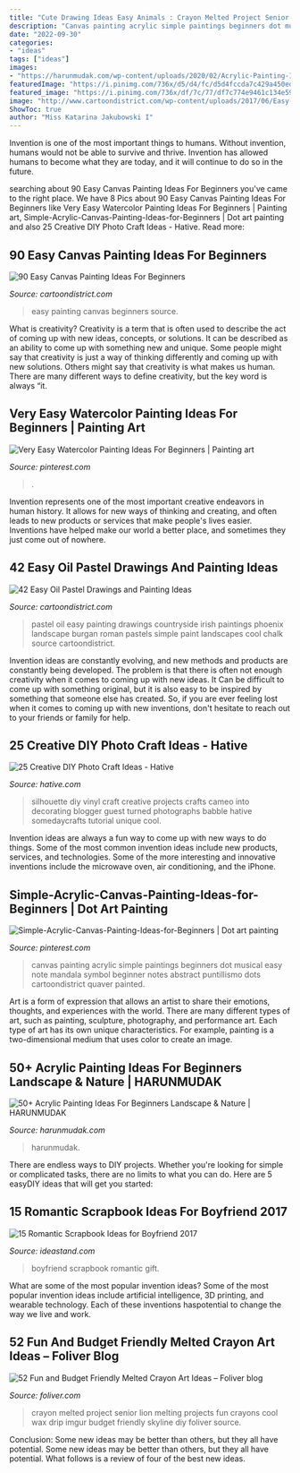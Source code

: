 ```yaml
---
title: "Cute Drawing Ideas Easy Animals : Crayon Melted Project Senior Lion Melting Projects Fun Crayons Cool Wax Drip Imgur Budget Friendly Skyline Diy Foliver Source"
description: "Canvas painting acrylic simple paintings beginners dot musical easy note mandala symbol beginner notes abstract puntillismo dots cartoondistrict quaver painted"
date: "2022-09-30"
categories:
- "ideas"
tags: ["ideas"]
images:
- "https://harunmudak.com/wp-content/uploads/2020/02/Acrylic-Painting-Ideas-8-3.jpg"
featuredImage: "https://i.pinimg.com/736x/d5/d4/fc/d5d4fccda7c429a450ed44ca310f9294.jpg"
featured_image: "https://i.pinimg.com/736x/df/7c/77/df7c774e9461c134e59ecec4e272974e.jpg"
image: "http://www.cartoondistrict.com/wp-content/uploads/2017/06/Easy-Oil-Pastel-Drawings-and-Painting-Ideas2.jpg"
ShowToc: true
author: "Miss Katarina Jakubowski I"
---
```



Invention is one of the most important things to humans. Without invention, humans would not be able to survive and thrive. Invention has allowed humans to become what they are today, and it will continue to do so in the future.

	

		
searching about 90 Easy Canvas Painting Ideas For Beginners you've came to the right place. We have 8 Pics about 90 Easy Canvas Painting Ideas For Beginners like Very Easy Watercolor Painting Ideas For Beginners | Painting art, Simple-Acrylic-Canvas-Painting-Ideas-for-Beginners | Dot art painting and also 25 Creative DIY Photo Craft Ideas - Hative. Read more:
		
    
## 90 Easy Canvas Painting Ideas For Beginners

<img loading=lazy src="http://www.cartoondistrict.com/wp-content/uploads/2017/06/Easy-Canvas-Painting-Ideas-For-Beginners15-1.jpg" onerror="this.onerror=null;this.src='https://tse2.mm.bing.net/th?id=OIP.95vW5q5Xz0Vw1UleV7OBFQHaKE&amp;pid=15.1';" alt="90 Easy Canvas Painting Ideas For Beginners">

_Source: cartoondistrict.com_

>easy painting canvas beginners source. 

	

What is creativity?
Creativity is a term that is often used to describe the act of coming up with new ideas, concepts, or solutions. It can be described as an ability to come up with something new and unique. Some people might say that creativity is just a way of thinking differently and coming up with new solutions. Others might say that creativity is what makes us human. There are many different ways to define creativity, but the key word is always “it.

    
## Very Easy Watercolor Painting Ideas For Beginners | Painting Art

<img loading=lazy src="https://i.pinimg.com/736x/df/7c/77/df7c774e9461c134e59ecec4e272974e.jpg" onerror="this.onerror=null;this.src='https://tse4.mm.bing.net/th?id=OIP.w23Tr9RzuwZPqGq-wdNCeQHaLH&amp;pid=15.1';" alt="Very Easy Watercolor Painting Ideas For Beginners | Painting art">

_Source: pinterest.com_

>. 

	

Invention represents one of the most important creative endeavors in human history. It allows for new ways of thinking and creating, and often leads to new products or services that make people's lives easier. Inventions have helped make our world a better place, and sometimes they just come out of nowhere.

    
## 42 Easy Oil Pastel Drawings And Painting Ideas

<img loading=lazy src="http://www.cartoondistrict.com/wp-content/uploads/2017/06/Easy-Oil-Pastel-Drawings-and-Painting-Ideas2.jpg" onerror="this.onerror=null;this.src='https://tse4.mm.bing.net/th?id=OIP.Mk6e6DNGFb5-vu3nWvO4KAHaLd&amp;pid=15.1';" alt="42 Easy Oil Pastel Drawings and Painting Ideas">

_Source: cartoondistrict.com_

>pastel oil easy painting drawings countryside irish paintings phoenix landscape burgan roman pastels simple paint landscapes cool chalk source cartoondistrict. 

	

Invention ideas are constantly evolving, and new methods and products are constantly being developed. The problem is that there is often not enough creativity when it comes to coming up with new ideas. It Can be difficult to come up with something original, but it is also easy to be inspired by something that someone else has created. So, if you are ever feeling lost when it comes to coming up with new inventions, don't hesitate to reach out to your friends or family for help.

    
## 25 Creative DIY Photo Craft Ideas - Hative

<img loading=lazy src="https://hative.com/wp-content/uploads/2014/11/diy-photo-craft-ideas/18-diy-photo-craft-ideas.jpg" onerror="this.onerror=null;this.src='https://tse3.mm.bing.net/th?id=OIP.Ub9w3d82j3XJNWB5e_IndQAAAA&amp;pid=15.1';" alt="25 Creative DIY Photo Craft Ideas - Hative">

_Source: hative.com_

>silhouette diy vinyl craft creative projects crafts cameo into decorating blogger guest turned photographs babble hative somedaycrafts tutorial unique cool. 

	

Invention ideas are always a fun way to come up with new ways to do things. Some of the most common invention ideas include new products, services, and technologies. Some of the more interesting and innovative inventions include the microwave oven, air conditioning, and the iPhone.

    
## Simple-Acrylic-Canvas-Painting-Ideas-for-Beginners | Dot Art Painting

<img loading=lazy src="https://i.pinimg.com/736x/d5/d4/fc/d5d4fccda7c429a450ed44ca310f9294.jpg" onerror="this.onerror=null;this.src='https://tse1.mm.bing.net/th?id=OIP.fXcX0kVbilxeK3o5I0-kcAHaJ4&amp;pid=15.1';" alt="Simple-Acrylic-Canvas-Painting-Ideas-for-Beginners | Dot art painting">

_Source: pinterest.com_

>canvas painting acrylic simple paintings beginners dot musical easy note mandala symbol beginner notes abstract puntillismo dots cartoondistrict quaver painted. 

	

Art is a form of expression that allows an artist to share their emotions, thoughts, and experiences with the world. There are many different types of art, such as painting, sculpture, photography, and performance art. Each type of art has its own unique characteristics. For example, painting is a two-dimensional medium that uses color to create an image.

    
## 50+ Acrylic Painting Ideas For Beginners Landscape &amp; Nature | HARUNMUDAK

<img loading=lazy src="https://harunmudak.com/wp-content/uploads/2020/02/Acrylic-Painting-Ideas-8-3.jpg" onerror="this.onerror=null;this.src='https://tse1.mm.bing.net/th?id=OIP.f7_NuBM4JXp_oJmkM_yMXwHaJp&amp;pid=15.1';" alt="50+ Acrylic Painting Ideas For Beginners Landscape &amp; Nature | HARUNMUDAK">

_Source: harunmudak.com_

>harunmudak. 

	

There are endless ways to DIY projects. Whether you're looking for simple or complicated tasks, there are no limits to what you can do. Here are 5 easyDIY ideas that will get you started: 

    
## 15 Romantic Scrapbook Ideas For Boyfriend 2017

<img loading=lazy src="https://ideastand.com/wp-content/uploads/2014/06/scrapbook-ideas-for-boyfriend/8-romantic-scrapbook-ideas.jpg" onerror="this.onerror=null;this.src='https://tse1.mm.bing.net/th?id=OIP.sz5gww3kaa5K4gcRXpQKmAHaJ6&amp;pid=15.1';" alt="15 Romantic Scrapbook Ideas for Boyfriend 2017">

_Source: ideastand.com_

>boyfriend scrapbook romantic gift. 

	

What are some of the most popular invention ideas?
Some of the most popular invention ideas include artificial intelligence, 3D printing, and wearable technology. Each of these inventions haspotential to change the way we live and work.

    
## 52 Fun And Budget Friendly Melted Crayon Art Ideas – Foliver Blog

<img loading=lazy src="http://www.foliver.com/wp-content/uploads/2016/09/1-Melted-Crayon-Art-Lion-.jpg" onerror="this.onerror=null;this.src='https://tse2.mm.bing.net/th?id=OIP.0-owxhC6T6F--8ifeMgD2wHaJ4&amp;pid=15.1';" alt="52 Fun and Budget Friendly Melted Crayon Art Ideas – Foliver blog">

_Source: foliver.com_

>crayon melted project senior lion melting projects fun crayons cool wax drip imgur budget friendly skyline diy foliver source. 

	

Conclusion: Some new ideas may be better than others, but they all have potential.
Some new ideas may be better than others, but they all have potential. What follows is a review of four of the best new ideas.

